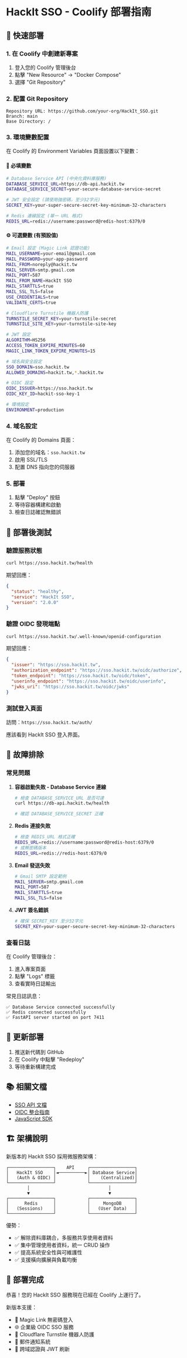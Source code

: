 # HackIt SSO - Coolify 部署指南

## 🚀 快速部署

### 1. 在 Coolify 中創建新專案

1. 登入您的 Coolify 管理後台
2. 點擊 "New Resource" → "Docker Compose"
3. 選擇 "Git Repository"

### 2. 配置 Git Repository

```
Repository URL: https://github.com/your-org/HackIt_SSO.git
Branch: main
Base Directory: /
```

### 3. 環境變數配置

在 Coolify 的 Environment Variables 頁面設置以下變數：

#### 🔐 必填變數

```bash
# Database Service API (中央化資料庫服務)
DATABASE_SERVICE_URL=https://db-api.hackit.tw
DATABASE_SERVICE_SECRET=your-secure-database-service-secret

# JWT 安全設定 (請使用強密碼，至少32字元)
SECRET_KEY=your-super-secure-secret-key-minimum-32-characters

# Redis 連線設定 (單一 URL 格式)
REDIS_URL=redis://username:password@redis-host:6379/0
```

#### ⚙️ 可選變數 (有預設值)

```bash
# Email 設定 (Magic Link 認證功能)
MAIL_USERNAME=your-email@gmail.com
MAIL_PASSWORD=your-app-password
MAIL_FROM=noreply@hackit.tw
MAIL_SERVER=smtp.gmail.com
MAIL_PORT=587
MAIL_FROM_NAME=HackIt SSO
MAIL_STARTTLS=true
MAIL_SSL_TLS=false
USE_CREDENTIALS=true
VALIDATE_CERTS=true

# Cloudflare Turnstile 機器人防護
TURNSTILE_SECRET_KEY=your-turnstile-secret
TURNSTILE_SITE_KEY=your-turnstile-site-key

# JWT 設定
ALGORITHM=HS256
ACCESS_TOKEN_EXPIRE_MINUTES=60
MAGIC_LINK_TOKEN_EXPIRE_MINUTES=15

# 域名與安全設定
SSO_DOMAIN=sso.hackit.tw
ALLOWED_DOMAINS=hackit.tw,*.hackit.tw

# OIDC 設定
OIDC_ISSUER=https://sso.hackit.tw
OIDC_KEY_ID=hackit-sso-key-1

# 環境設定
ENVIRONMENT=production
```

### 4. 域名設定

在 Coolify 的 Domains 頁面：

1. 添加您的域名：`sso.hackit.tw`
2. 啟用 SSL/TLS
3. 配置 DNS 指向您的伺服器

### 5. 部署

1. 點擊 "Deploy" 按鈕
2. 等待容器構建和啟動
3. 檢查日誌確認無錯誤

## 🧪 部署後測試

### 驗證服務狀態

```bash
curl https://sso.hackit.tw/health
```

期望回應：
```json
{
  "status": "healthy",
  "service": "HackIt SSO",
  "version": "2.0.0"
}
```

### 驗證 OIDC 發現端點

```bash
curl https://sso.hackit.tw/.well-known/openid-configuration
```

期望回應：
```json
{
  "issuer": "https://sso.hackit.tw",
  "authorization_endpoint": "https://sso.hackit.tw/oidc/authorize",
  "token_endpoint": "https://sso.hackit.tw/oidc/token",
  "userinfo_endpoint": "https://sso.hackit.tw/oidc/userinfo",
  "jwks_uri": "https://sso.hackit.tw/oidc/jwks"
}
```

### 測試登入頁面

訪問：`https://sso.hackit.tw/auth/`

應該看到 HackIt SSO 登入界面。

## 🔧 故障排除

### 常見問題

1. **容器啟動失敗 - Database Service 連線**
   ```bash
   # 檢查 DATABASE_SERVICE_URL 是否可達
   curl https://db-api.hackit.tw/health
   
   # 確認 DATABASE_SERVICE_SECRET 正確
   ```

2. **Redis 連接失敗**
   ```bash
   # 檢查 REDIS_URL 格式正確
   REDIS_URL=redis://username:password@redis-host:6379/0
   # 或無密碼版本
   REDIS_URL=redis://redis-host:6379/0
   ```

3. **Email 發送失敗**
   ```bash
   # Gmail SMTP 設定範例
   MAIL_SERVER=smtp.gmail.com
   MAIL_PORT=587
   MAIL_STARTTLS=true
   MAIL_SSL_TLS=false
   ```

4. **JWT 簽名錯誤**
   ```bash
   # 確保 SECRET_KEY 至少32字元
   SECRET_KEY=your-super-secure-secret-key-minimum-32-characters
   ```

### 查看日誌

在 Coolify 管理後台：
1. 進入專案頁面
2. 點擊 "Logs" 標籤
3. 查看實時日誌輸出

常見日誌訊息：
```
✅ Database Service connected successfully
✅ Redis connected successfully
✅ FastAPI server started on port 7411
```

## 🔄 更新部署

1. 推送新代碼到 GitHub
2. 在 Coolify 中點擊 "Redeploy"
3. 等待重新構建完成

## 📚 相關文檔

- [SSO API 文檔](./SSO_API_DOCS.md)
- [OIDC 整合指南](./OIDC_INTEGRATION_GUIDE.md)
- [JavaScript SDK](./hackit-sso-sdk.js)

## 🏗️ 架構說明

新版本的 HackIt SSO 採用微服務架構：

```
┌─────────────────┐    API     ┌─────────────────┐
│   HackIt SSO    │◄──────────►│ Database Service│
│   (Auth & OIDC) │            │    (Centralized)│
└─────────────────┘            └─────────────────┘
        │                              │
        ▼                              ▼
┌─────────────────┐            ┌─────────────────┐
│      Redis      │            │     MongoDB     │
│   (Sessions)    │            │   (User Data)   │
└─────────────────┘            └─────────────────┘
```

優勢：
- ✅ 解除資料庫耦合，多服務共享使用者資料
- ✅ 集中管理使用者資料，統一 CRUD 操作
- ✅ 提高系統安全性與可維護性
- ✅ 支援橫向擴展與負載均衡

## 🎉 部署完成

恭喜！您的 HackIt SSO 服務現在已經在 Coolify 上運行了。

新版本支援：
- 🔐 Magic Link 無密碼登入
- 🌐 企業級 OIDC SSO 服務  
- 🤖 Cloudflare Turnstile 機器人防護
- 📧 郵件通知系統
- 🔄 跨域認證與 JWT 刷新 